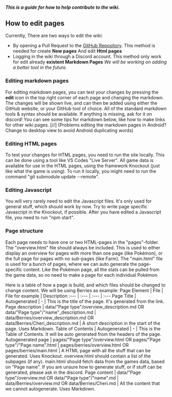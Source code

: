 ##### This is a guide for how to help contribute to the wiki.

## How to edit pages
Currently, There are two ways to edit the wiki:
* By opening a Pull Request to the [GitHub Repository](https://github.com/pokeclicker/pokeclicker-wiki). This method is needed for create **New pages** And edit **Html pages**
* Logging in the wiki through a Discord account. This method only work for edit already **existent Markdown Pages**
*We will be working on adding a better tool in the future.*

### Editing markdown pages
For editing markdown pages, you can test your changes by pressing the **edit** icon in the top right corner of each page and changing the markdown.
The changes will be shown live, and can then be added using either the GitHub website, or your GitHub tool of choice.
All of the standard markdown tools & syntax should be available. If anything is missing, ask for it on discord!
You can see some tips for markdown below, like how to make links for other wiki pages.
[//] (Problems editing the markdown pages in Android? Change to desktop view to avoid Android duplicating words)

### Editing HTML pages
To test your changes for HTML pages, you need to run the site locally. This can be done using a tool like VS Codes "Live Server".
All game data is available for use in the HTML pages, using the framework Knockout (just like what the game is using).
To run it locally, you might need to run the command "git submodule update --remote".

### Editing Javascript
You will very rarely need to edit the Javascript files. It's only used for general stuff, which should work by now.
Try to write page specific Javascript in the Knockout, if possible.
After you have edited a Javascript file, you need to run "npm start".

### Page structure
Each page needs to have one or two HTML-pages in the "pages"-folder. The "overview.html" file should always be included. This is used to either display an overview for pages with more than one page (like Pokémon), or the full page for pages with no sub-pages (like Farm).
The "main.html" file is used for a bunch of pages, where we can auto generate the page-specific content. Like the Pokémon page, all the stats can be pulled from the game data, so no need to make a page for each individual Pokémon.

Here is a table of how a page is build, and which files should be changed to change content. We will be using Berries as example:
Page Element | File | File for example | Description
:--- | :--- | :--- | :---
Page Title | Autogenerated | - | This is the title of the page. It's generated from the link.
Page description | data/"Page type"/overview_description.md OR data/"Page type"/"name"_description.md | data/Berries/overview_description.md OR data/Berries/Cheri_description.md | A short description in the start of the page. Uses Markdown.
Table of Contents | Autogenerated | - | This is the Table of Contents. It will be auto generated from the headers of the page.
Autogenerated page | pages/"Page type"/overview.html OR pages/"Page type"/"Page name".html | pages/berries/overview.html OR pages/berries/main.html | A HTML page with all the stuff that can be generated. Uses Knockout. overview.html should contain a list of the subpages (if any). main.html should fetch data from the games data, based on "Page name". If you are unsure how to generate stuff, or if stuff can be generated, please ask in the discord.
Page content | data/"Page type"/overview.md OR data/"Page type"/"name".md | data/Berries/overview.md OR data/Berries/Cheri.md | All the content that we cannot autogenerate. Uses Markdown.